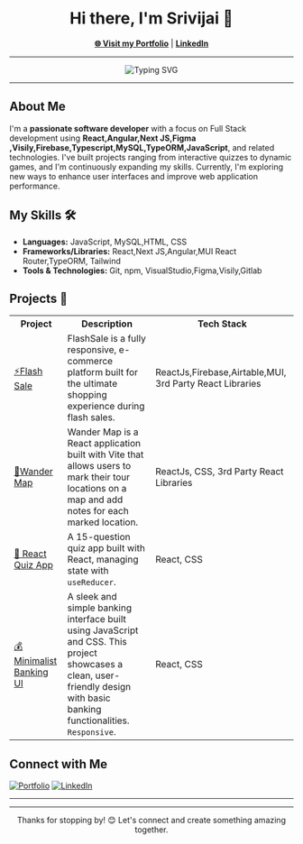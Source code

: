 <h1 align="center">Hi there, I'm Srivijai 👋</h1>
<p align="center">
    <a href="https://portfolio-srivijai.netlify.app/" target="_blank"><strong>🌐 Visit my Portfolio</strong></a> | 
    <a href="https://www.linkedin.com/in/srivijai" target="_blank"><strong>LinkedIn</strong></a>
</p>

---

<p align="center">
    <img src="https://readme-typing-svg.herokuapp.com?font=Fira+Code&size=22&pause=1000&color=33F7F7&width=435&lines=Full-Stack+Developer;Passionate+About+React+%26+JavaScript;Lifelong+Learner" alt="Typing SVG" />
</p>

---

<h2>About Me</h2>
<p>I'm a <strong>passionate software developer</strong> with a focus on Full Stack development using <strong>React,Angular,Next JS,Figma ,Visily,Firebase,Typescript,MySQL,TypeORM,JavaScript</strong>, and related technologies. I've built projects ranging from interactive quizzes to dynamic games, and I'm continuously expanding my skills. Currently, I'm exploring new ways to enhance user interfaces and improve web application performance.</p>

<h2>My Skills 🛠️</h2>
<ul>
    <li><strong>Languages:</strong> JavaScript, MySQL,HTML, CSS</li>
    <li><strong>Frameworks/Libraries:</strong> React,Next JS,Angular,MUI React Router,TypeORM, Tailwind</li>
    <li><strong>Tools & Technologies:</strong> Git, npm, VisualStudio,Figma,Visily,Gitlab</li>
</ul>

<h2>Projects 🚀</h2>
<table>
    <tr>
        <th>Project</th>
        <th>Description</th>
        <th>Tech Stack</th>
    </tr>
      <tr>
        <td><a href="https://github.com/Srivijai-S/FlashSale" target="_blank">⚡Flash Sale</a></td>
        <td>FlashSale is a fully responsive, e-commerce platform built for the ultimate shopping experience during flash sales.</td>
        <td>ReactJs,Firebase,Airtable,MUI, 3rd Party React Libraries </td>
    </tr>
    <tr>
        <td><a href="https://github.com/Srivijai-S/Wander-Map" target="_blank">📌Wander Map</a></td>
        <td>Wander Map is a React application built with Vite that allows users to mark their tour locations on a map and add notes for each marked location.</td>
        <td>ReactJs, CSS, 3rd Party React Libraries </td>
    </tr>
    <tr>
        <td><a href="https://github.com/Srivijai-S/React-Quiz" target="_blank">🧠 React Quiz App</a></td>
        <td>A 15-question quiz app built with React, managing state with <code>useReducer</code>.</td>
        <td>React, CSS</td>
    </tr>
 <tr>
        <td><a href="https://github.com/Srivijai-S/minimalist-banking"" target="_blank">💰 Minimalist Banking UI</a></td>
        <td>A sleek and simple banking interface built using JavaScript and CSS. This project showcases a clean, user-friendly design with basic banking functionalities.
 <code>Responsive</code>.</td>
        <td>React, CSS</td>
    </tr>
</table>

<h2>Connect with Me</h2>
<p>
    <a href="https://portfolio-srivijai.netlify.app/" target="_blank"><img alt="Portfolio" src="https://img.shields.io/badge/Portfolio-Visit-blue?style=flat-square&logo=google-chrome"></a>
    <a href="https://www.linkedin.com/in/srivijai" target="_blank"><img alt="LinkedIn" src="https://img.shields.io/badge/LinkedIn-Connect-blue?style=flat-square&logo=linkedin"></a>
</p>

---

---

<p align="center">
    Thanks for stopping by! 😊 Let's connect and create something amazing together.
</p>
